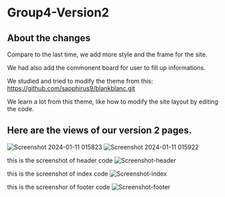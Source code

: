 # Group4-Version2

## About the changes
Compare to the last time, we add more style and the frame for the site.

We had also add the commonent board for user to fill up informations.

We studied and tried to modify the theme from this:
https://github.com/sapphirus9/blankblanc.git

We learn a lot from this theme, like how to modify the site layout by editing the code.

## Here are the views of our version 2 pages.
![Screenshot 2024-01-11 015823](https://github.com/CP-3402-CMS-GroupProject/Group4-Version2/assets/96897237/f97cf766-1e9e-4381-9067-003384d39811)
![Screenshot 2024-01-11 015922](https://github.com/CP-3402-CMS-GroupProject/Group4-Version2/assets/96897237/f59c1b17-1085-42d0-ad45-f0e595d07e9e)


this is the screenshot of header code
![Screenshot-header](https://github.com/CP-3402-CMS-GroupProject/Group4-Version2/assets/96897237/f168da8b-9002-4d54-bdfa-68e82650b311)


this is the screenshot of index code
![Screenshot-index](https://github.com/CP-3402-CMS-GroupProject/Group4-Version2/assets/96897237/2091e96b-d815-44d6-a18e-1b948e207878)


this is the screenshor of footer code
![Screenshot-footer](https://github.com/CP-3402-CMS-GroupProject/Group4-Version2/assets/96897237/15c97a00-baf1-4dda-a74f-2772f35b20f9)

